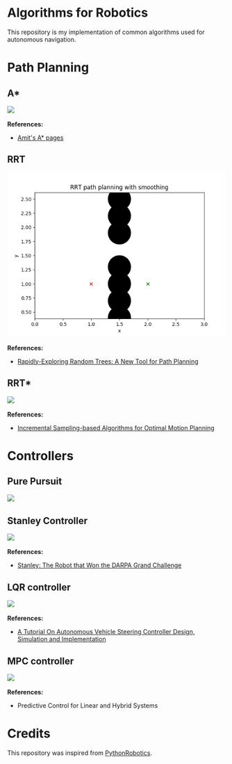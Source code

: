 # Algorithms for Robotics

This repository is my implementation of common algorithms used for autonomous navigation.

# Path Planning

## A*
<img src="figs/a_star.gif">

<b>References:</b>
- [Amit's A* pages](http://theory.stanford.edu/~amitp/GameProgramming/)

## RRT
<img src="figs/rrt.gif">

<b>References:</b>
- [Rapidly-Exploring Random Trees: A New Tool for Path Planning](http://msl.cs.illinois.edu/~lavalle/papers/Lav98c.pdfhttp://msl.cs.illinois.edu/~lavalle/papers/Lav98c.pdf)

## RRT*
<img src="figs/rrt_star.gif">

<b>References:</b>
- [Incremental Sampling-based Algorithms for Optimal Motion Planning](http://roboticsproceedings.org/rss06/p34.pdf)

# Controllers

## Pure Pursuit
<img src="figs/pure_pursuit.gif">

## Stanley Controller
<img src="figs/stanley_controller.gif">

<b>References:</b>
- [Stanley: The Robot that Won the DARPA Grand Challenge](http://robots.stanford.edu/papers/thrun.stanley05.pdf)

## LQR controller
<img src="figs/lqr_controller.gif">

<b>References:</b>
- [A Tutorial On Autonomous Vehicle Steering Controller Design, Simulation and Implementation](https://arxiv.org/pdf/1803.03758.pdf)

## MPC controller
<img src="figs/mpc.gif">

<b>References:</b>
- Predictive Control for Linear and Hybrid Systems

# Credits
This repository was inspired from [PythonRobotics](https://github.com/AtsushiSakai/PythonRobotics).
